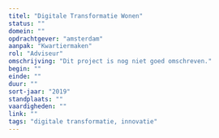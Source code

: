 ```yaml
---
titel: "Digitale Transformatie Wonen"
status: ""
domein: ""
opdrachtgever: "amsterdam"
aanpak: "Kwartiermaken"
rol: "Adviseur"
omschrijving: "Dit project is nog niet goed omschreven."
begin: ""
einde: ""
duur: ""
sort-jaar: "2019"
standplaats: ""
vaardigheden: ""
link: ""
tags: "digitale transformatie, innovatie"
---
```

